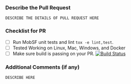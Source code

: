 <!-- Thank you for your contribution to MobSF! -->

### Describe the Pull Request

```
DESCRIBE THE DETAILS OF PULL REQUEST HERE
```

### Checklist for PR

- [ ] Run MobSF unit tests and lint `tox -e lint,test`.
- [ ] Tested Working on Linux, Mac, Windows, and Docker
- [ ] Make sure build is passing on your PR. [![Build Status](https://travis-ci.com/MobSF/Mobile-Security-Framework-MobSF.svg?branch=master)](https://travis-ci.com/MobSF/Mobile-Security-Framework-MobSF/pull_requests)

### Additional Comments (if any)

```
DESCRIBE HERE
```
